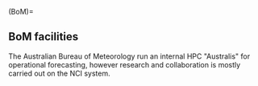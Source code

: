 (BoM)=
## BoM facilities

The Australian Bureau of Meteorology run an internal HPC "Australis" for operational forecasting, however research and collaboration is mostly carried out on the NCI system.
